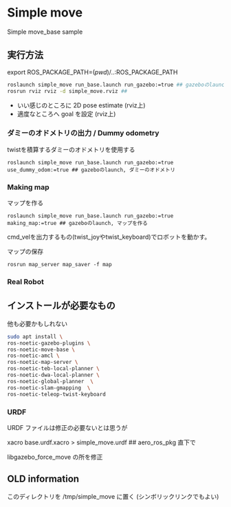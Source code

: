 # Simple move

Simple move_base sample

## 実行方法

export ROS_PACKAGE_PATH=$(pwd)/..:$ROS_PACKAGE_PATH

```bash
roslaunch simple_move run_base.launch run_gazebo:=true ## gazeboのlaunch
rosrun rviz rviz -d simple_move.rviz ##
```

- いい感じのところに 2D pose estimate (rviz上)
- 適度なところへ goal を設定 (rviz上)

### ダミーのオドメトリの出力 / Dummy odometry

twistを積算するダミーのオドメトリを使用する

```
roslaunch simple_move run_base.launch run_gazebo:=true use_dummy_odom:=true ## gazeboのlaunch, ダミーのオドメトリ
```

### Making map

マップを作る

```
roslaunch simple_move run_base.launch run_gazebo:=true making_map:=true ## gazeboのlaunch, マップを作る
```

cmd_velを出力するもの(twist_joyやtwist_keyboard)でロボットを動かす。

マップの保存
```
rosrun map_server map_saver -f map
```

### Real Robot

## インストールが必要なもの

他も必要かもしれない

``` bash
sudo apt install \
ros-noetic-gazebo-plugins \
ros-noetic-move-base \
ros-noetic-amcl \
ros-noetic-map-server \
ros-noetic-teb-local-planner \
ros-noetic-dwa-local-planner \
ros-noetic-global-planner  \
ros-noetic-slam-gmapping  \
ros-noetic-teleop-twist-keyboard

```

### URDF

URDF ファイルは修正の必要ないとは思うが

xacro base.urdf.xacro > simple_move.urdf ## aero_ros_pkg 直下で

libgazebo_force_move の所を修正


## OLD information

このディレクトリを /tmp/simple_move に置く (シンボリックリンクでもよい)
